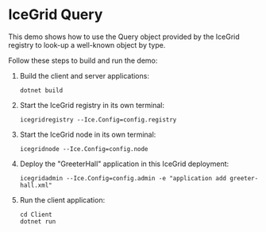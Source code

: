 # IceGrid Query

This demo shows how to use the Query object provided by the IceGrid registry to look-up a well-known object by type.

Follow these steps to build and run the demo:

1. Build the client and server applications:

   ```shell
   dotnet build
   ```

2. Start the IceGrid registry in its own terminal:

   ```shell
   icegridregistry --Ice.Config=config.registry
   ```

3. Start the IceGrid node in its own terminal:

   ```shell
   icegridnode --Ice.Config=config.node
   ```

4. Deploy the "GreeterHall" application in this IceGrid deployment:

   ```shell
   icegridadmin --Ice.Config=config.admin -e "application add greeter-hall.xml"
   ```

5. Run the client application:

   ```shell
   cd Client
   dotnet run
   ```
